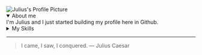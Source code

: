 <picture>
 <source media="(prefers-color-scheme: dark)" srcset="https://avatars.githubusercontent.com/u/127009623?s=400&u=efb5e36a422f1e71bcf909fa04ca463c37f4b45d&v=4">
 <source media="(prefers-color-scheme: light)" srcset="https://avatars.githubusercontent.com/u/127009623?s=400&u=efb5e36a422f1e71bcf909fa04ca463c37f4b45d&v=4">
 <img alt="Julius's Profile Picture" src="https://avatars.githubusercontent.com/u/127009623?s=400&u=efb5e36a422f1e71bcf909fa04ca463c37f4b45d&v=4">
</picture>
<details open>
<summary>
About me
</summary>
I'm Julius and I just started building my profile here in Github.

</details>


<details>
<summary>My Skills</summary>

| Rank | Skills        |
|-----:|---------------|
|     1| Java          |
|     2| Angular       |
|     3| PostgreSQL    |
|     4| NodeJS        |
|     5| SpringBoot    |
|     6| Agile Dev     |


</details>

---
> I came,
> I saw,
> I conquered.
— Julius Caesar


